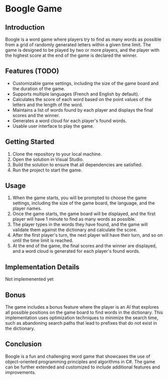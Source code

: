# Boogle Game

## Introduction
Boogle is a word game where players try to find as many words as possible from a grid of randomly generated letters within a given time limit. The game is designed to be played by two or more players, and the player with the highest score at the end of the game is declared the winner.

## Features (TODO)
- Customizable game settings, including the size of the game board and the duration of the game.
- Supports multiple languages (French and English by default).
- Calculates the score of each word based on the point values of the letters and the length of the word.
- Maintains a list of words found by each player and displays the final scores and the winner.
- Generates a word cloud for each player's found words.
- Usable user interface to play the game.

## Getting Started
1. Clone the repository to your local machine.
2. Open the solution in Visual Studio.
3. Build the solution to ensure that all dependencies are satisfied.
4. Run the project to start the game.

## Usage
1. When the game starts, you will be prompted to choose the game settings, including the size of the game board, the language, and the player names.
2. Once the game starts, the game board will be displayed, and the first player will have 1 minute to find as many words as possible.
3. The player types in the words they have found, and the game will validate them against the dictionary and calculate the score.
4. After the first player's turn, the next player will have their turn, and so on until the time limit is reached.
5. At the end of the game, the final scores and the winner are displayed, and a word cloud is generated for each player's found words.

## Implementation Details
Not implemenented yet

## Bonus
The game includes a bonus feature where the player is an AI that explores all possible positions on the game board to find words in the dictionary. This implementation uses optimization techniques to minimize the search time, such as abandoning search paths that lead to prefixes that do not exist in the dictionary.

## Conclusion
Boogle is a fun and challenging word game that showcases the use of object-oriented programming principles and algorithms in C#. The game can be further extended and customized to include additional features and improvements.
